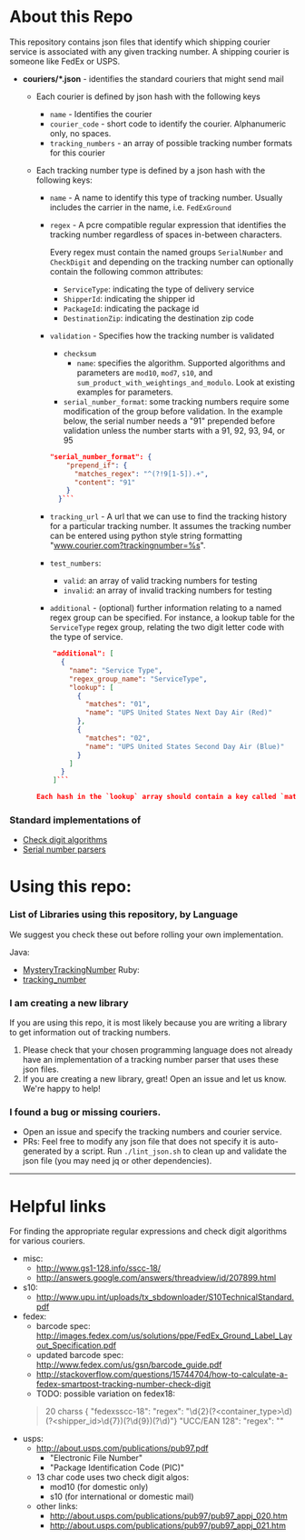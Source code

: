 # About this Repo

This repository contains json files that identify which shipping courier
service is associated with any given tracking number.  A shipping
courier is someone like FedEx or USPS.

- **couriers/*.json** - identifies the standard couriers that might send mail
  - Each courier is defined by json hash with the following keys

    - `name` - Identifies the courier
    - `courier_code` - short code to identify the courier. Alphanumeric only, no spaces.
    - `tracking_numbers` - an array of possible tracking number formats for this courier

  - Each tracking number type is defined by a json hash with the following keys:
    - `name` - A name to identify this type of tracking number. Usually includes the carrier in the name, i.e. `FedExGround`

    - `regex` - A pcre compatible regular expression that identifies the tracking number regardless of spaces in-between characters.

      Every regex must contain the named groups `SerialNumber` and `CheckDigit` and depending on the tracking number can optionally contain the following common attributes:

        - `ServiceType`: indicating the type of delivery service
        - `ShipperId`: indicating the shipper id
        - `PackageId`: indicating the package id
        - `DestinationZip`: indicating the destination zip code

    - `validation` - Specifies how the tracking number is validated
      - `checksum`
        - `name`: specifies the algorithm. Supported algorithms and parameters are `mod10`, `mod7`, `s10`, and `sum_product_with_weightings_and_modulo`. Look at existing examples for parameters.
      - `serial_number_format`: some tracking numbers require some modification of the <SerialNumber> group before validation. In the example below, the serial number needs a "91" prepended before validation unless the number starts with a 91, 92, 93, 94, or 95
      ```json
      "serial_number_format": {
          "prepend_if": {
            "matches_regex": "^(?!9[1-5]).+",
            "content": "91"
          }
        }```
    - `tracking_url` - A url that we can use to find the tracking
      history for a particular tracking number. It assumes the
      tracking number can be entered using python style
      string formatting "www.courier.com?trackingnumber=%s".

    - `test_numbers`:
      - `valid`: an array of valid tracking numbers for testing
      - `invalid`: an array of invalid tracking numbers for testing

    - `additional` - (optional) further information relating to a named regex group can be specified. For instance, a lookup table for the `ServiceType` regex group, relating the two digit letter code with the type of service.

    ```json
        "additional": [
          {
            "name": "Service Type",
            "regex_group_name": "ServiceType",
            "lookup": [
              {
                "matches": "01",
                "name": "UPS United States Next Day Air (Red)"
              },
              {
                "matches": "02",
                "name": "UPS United States Second Day Air (Blue)"
              }
            ]
          }
        ]```

    Each hash in the `lookup` array should contain a key called `matches` or `matces_regex`, specifying how the value of `regex_group_name` should be compared.

### Standard implementations of

- [Check digit algorithms](https://github.com/adgaudio/MysteryTrackingNumber/blob/master/src/main/java/com/adgaudio/mysterytrackingnumber/CheckDigitAlgorithms.java)
- [Serial number parsers](https://github.com/adgaudio/MysteryTrackingNumber/blob/master/src/main/java/com/adgaudio/mysterytrackingnumber/SerialNumberParsers.java)


# Using this repo:

### List of Libraries using this repository, by Language

We suggest you check these out before rolling your own implementation.

Java:
  - [MysteryTrackingNumber](https://github.com/adgaudio/MysteryTrackingNumber)
Ruby:
  - [tracking_number](https://github.com/jkeen/tracking_number)


### I am creating a new library

If you are using this repo, it is most likely because you are writing a
library to get information out of tracking numbers.

1. Please check that your chosen programming language does not already have an
   implementation of a tracking number parser that uses these json files.
2. If you are creating a new library, great!  Open an issue and let us
   know.  We're happy to help!

### I found a bug or missing couriers.

- Open an issue and specify the tracking numbers and courier service.
- PRs: Feel free to modify any json file that does not specify it is
   auto-generated by a script.  Run `./lint_json.sh` to clean up and
   validate the json file (you may need jq or other dependencies).

---

# Helpful links

For finding the appropriate regular expressions and check digit
algorithms for various couriers.

- misc:
  - http://www.gs1-128.info/sscc-18/
  - http://answers.google.com/answers/threadview/id/207899.html
- s10:
  - http://www.upu.int/uploads/tx_sbdownloader/S10TechnicalStandard.pdf
- fedex:
  - barcode spec: http://images.fedex.com/us/solutions/ppe/FedEx_Ground_Label_Layout_Specification.pdf
  - updated barcode spec: http://www.fedex.com/us/gsn/barcode_guide.pdf
  - http://stackoverflow.com/questions/15744704/how-to-calculate-a-fedex-smartpost-tracking-number-check-digit
  - TODO: possible variation on fedex18:
  > 20 charss { "fedexsscc-18": "regex": "\d{2}(?<container_type>\d)(?<shipper_id>\d{7})(?<serial>\d{9})(?<check>\d)"}
        "UCC/EAN 128": "regex": ""
- usps:
  - http://about.usps.com/publications/pub97.pdf
    - "Electronic File Number"
    - "Package Identification Code (PIC)"
  - 13 char code uses two check digit algos:
    - mod10 (for domestic only)
    - s10 (for international or domestic mail)
  - other links:
    - http://about.usps.com/publications/pub97/pub97_appj_020.htm
    - http://about.usps.com/publications/pub97/pub97_appj_021.htm
